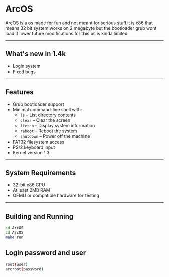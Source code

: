 # ArcOS

ArcOS is a os made for fun and not meant for serious stuff.it is x86 that means 32 bit system.works on 2 megabyte but the bootloader grub wont load if lower.future modifications for this os is kinda limited.

---

## What's new in 1.4k

- Login system
- Fixed bugs

---

## Features

- Grub bootloader support
- Minimal command-line shell with:
  - `ls` – List directory contents
  - `clear` – Clear the screen
  - `lfetch` – Display system information
  - `reboot` – Reboot the system
  - `shutdown` – Power off the machine
- FAT32 filesystem access
- PS/2 keyboard input
- Kernel version 1.3

---

## System Requirements

- 32-bit x86 CPU
- At least 2MB RAM
- QEMU or compatible hardware for testing

---

## Building and Running

```bash
cd ArcOS
cd ArcOS
make run
```
## Login password and user

```bash
root(user)
arcroot(password)
